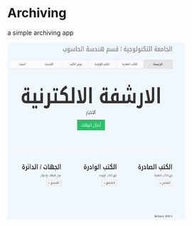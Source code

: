 # Archiving
a simple archiving app

<img width="400" height="400" src="https://raw.githubusercontent.com/alikamal1/Archiving/master/screenshot.PNG">
